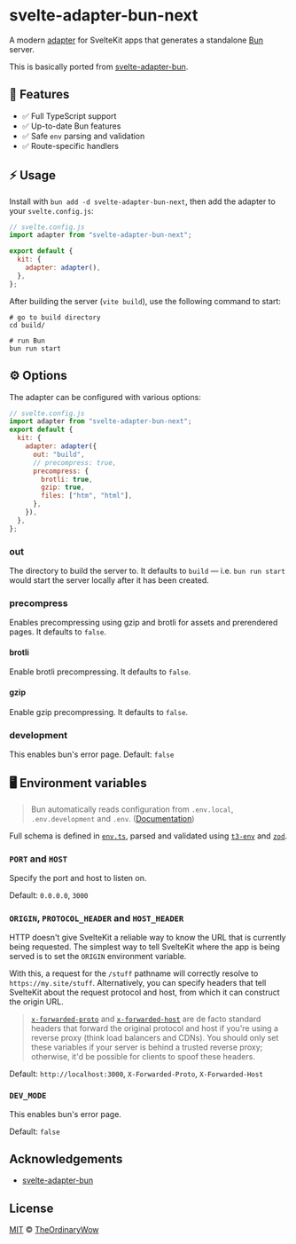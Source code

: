 # svelte-adapter-bun-next

A modern [adapter](https://kit.svelte.dev/docs/adapters) for SvelteKit apps that generates a standalone [Bun](https://github.com/oven-sh/bun) server.

This is basically ported from [svelte-adapter-bun](https://github.com/gornostay25/svelte-adapter-bun).

## :electric_plug: Features

- ✅ Full TypeScript support
- ✅ Up-to-date Bun features
- ✅ Safe `env` parsing and validation
- ✅ Route-specific handlers

## :zap: Usage

Install with `bun add -d svelte-adapter-bun-next`, then add the adapter to your `svelte.config.js`:

```js
// svelte.config.js
import adapter from "svelte-adapter-bun-next";

export default {
  kit: {
    adapter: adapter(),
  },
};
```

After building the server (`vite build`), use the following command to start:

```
# go to build directory
cd build/

# run Bun
bun run start
```

## :gear: Options

The adapter can be configured with various options:

```js
// svelte.config.js
import adapter from "svelte-adapter-bun-next";
export default {
  kit: {
    adapter: adapter({
      out: "build",
      // precompress: true,
      precompress: {
        brotli: true,
        gzip: true,
        files: ["htm", "html"],
      },
    }),
  },
};
```

### out

The directory to build the server to. It defaults to `build` — i.e. `bun run start` would start the server locally after it has been created.

### precompress

Enables precompressing using gzip and brotli for assets and prerendered pages. It defaults to `false`.

#### brotli

Enable brotli precompressing. It defaults to `false`.

#### gzip

Enable gzip precompressing. It defaults to `false`.

### development

This enables bun's error page. Default: `false`

## :desktop_computer: Environment variables

> Bun automatically reads configuration from `.env.local`, `.env.development` and `.env`. ([Documentation](https://bun.sh/docs/runtime/env))

Full schema is defined in [`env.ts`](https://github.com/TheOrdinaryWow/svelte-adapter-bun-next/blob/main/src/server/env.ts), parsed and validated using [`t3-env`](https://github.com/t3-oss/t3-env) and [`zod`](https://github.com/colinhacks/zod).

### `PORT` and `HOST`

Specify the port and host to listen on.

Default: `0.0.0.0`, `3000`

### `ORIGIN`, `PROTOCOL_HEADER` and `HOST_HEADER`

HTTP doesn't give SvelteKit a reliable way to know the URL that is currently being requested. The simplest way to tell SvelteKit where the app is being served is to set the `ORIGIN` environment variable.

With this, a request for the `/stuff` pathname will correctly resolve to `https://my.site/stuff`. Alternatively, you can specify headers that tell SvelteKit about the request protocol and host, from which it can construct the origin URL.

> [`x-forwarded-proto`](https://developer.mozilla.org/en-US/docs/Web/HTTP/Headers/X-Forwarded-Proto) and [`x-forwarded-host`](https://developer.mozilla.org/en-US/docs/Web/HTTP/Headers/X-Forwarded-Host) are de facto standard headers that forward the original protocol and host if you're using a reverse proxy (think load balancers and CDNs). You should only set these variables if your server is behind a trusted reverse proxy; otherwise, it'd be possible for clients to spoof these headers.

Default: `http://localhost:3000`, `X-Forwarded-Proto`, `X-Forwarded-Host`

### `DEV_MODE`
This enables bun's error page.

Default: `false`

## Acknowledgements

- [svelte-adapter-bun](https://github.com/gornostay25/svelte-adapter-bun)

## License

[MIT](LICENSE) © [TheOrdinaryWow](https://github.com/TheOrdinaryWow)
